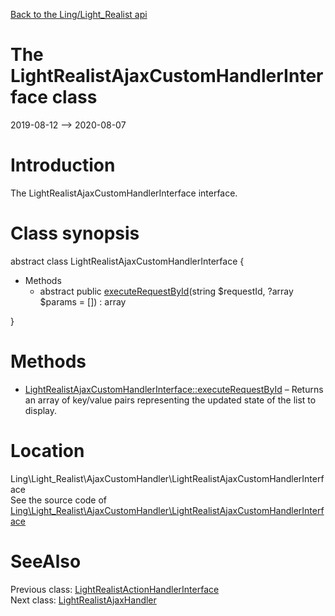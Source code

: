[Back to the Ling/Light_Realist api](https://github.com/lingtalfi/Light_Realist/blob/master/doc/api/Ling/Light_Realist.md)



The LightRealistAjaxCustomHandlerInterface class
================
2019-08-12 --> 2020-08-07






Introduction
============

The LightRealistAjaxCustomHandlerInterface interface.



Class synopsis
==============


abstract class <span class="pl-k">LightRealistAjaxCustomHandlerInterface</span>  {

- Methods
    - abstract public [executeRequestById](https://github.com/lingtalfi/Light_Realist/blob/master/doc/api/Ling/Light_Realist/AjaxCustomHandler/LightRealistAjaxCustomHandlerInterface/executeRequestById.md)(string $requestId, ?array $params = []) : array

}






Methods
==============

- [LightRealistAjaxCustomHandlerInterface::executeRequestById](https://github.com/lingtalfi/Light_Realist/blob/master/doc/api/Ling/Light_Realist/AjaxCustomHandler/LightRealistAjaxCustomHandlerInterface/executeRequestById.md) &ndash; Returns an array of key/value pairs representing the updated state of the list to display.





Location
=============
Ling\Light_Realist\AjaxCustomHandler\LightRealistAjaxCustomHandlerInterface<br>
See the source code of [Ling\Light_Realist\AjaxCustomHandler\LightRealistAjaxCustomHandlerInterface](https://github.com/lingtalfi/Light_Realist/blob/master/AjaxCustomHandler/LightRealistAjaxCustomHandlerInterface.php)



SeeAlso
==============
Previous class: [LightRealistActionHandlerInterface](https://github.com/lingtalfi/Light_Realist/blob/master/doc/api/Ling/Light_Realist/ActionHandler/LightRealistActionHandlerInterface.md)<br>Next class: [LightRealistAjaxHandler](https://github.com/lingtalfi/Light_Realist/blob/master/doc/api/Ling/Light_Realist/AjaxHandler/LightRealistAjaxHandler.md)<br>
